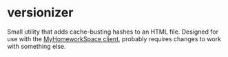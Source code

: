 # versionizer
Small utility that adds cache-busting hashes to an HTML file. Designed for use with the [MyHomeworkSpace client](https://github.com/MyHomeworkSpace/client), probably requires changes to work with something else.
